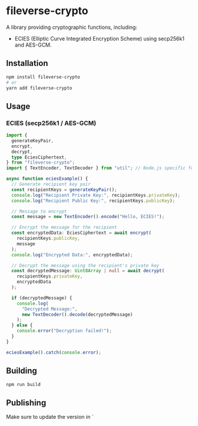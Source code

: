 # fileverse-crypto

A library providing cryptographic functions, including:

- ECIES (Elliptic Curve Integrated Encryption Scheme) using secp256k1 and AES-GCM.

## Installation

```bash
npm install fileverse-crypto
# or
yarn add fileverse-crypto
```

## Usage

### ECIES (secp256k1 / AES-GCM)

```typescript
import {
  generateKeyPair,
  encrypt,
  decrypt,
  type EciesCiphertext,
} from "fileverse-crypto";
import { TextEncoder, TextDecoder } from "util"; // Node.js specific for example

async function eciesExample() {
  // Generate recipient key pair
  const recipientKeys = generateKeyPair();
  console.log("Recipient Private Key:", recipientKeys.privateKey);
  console.log("Recipient Public Key:", recipientKeys.publicKey);

  // Message to encrypt
  const message = new TextEncoder().encode("Hello, ECIES!");

  // Encrypt the message for the recipient
  const encryptedData: EciesCiphertext = await encrypt(
    recipientKeys.publicKey,
    message
  );
  console.log("Encrypted Data:", encryptedData);

  // Decrypt the message using the recipient's private key
  const decryptedMessage: Uint8Array | null = await decrypt(
    recipientKeys.privateKey,
    encryptedData
  );

  if (decryptedMessage) {
    console.log(
      "Decrypted Message:",
      new TextDecoder().decode(decryptedMessage)
    );
  } else {
    console.error("Decryption failed!");
  }
}

eciesExample().catch(console.error);
```

## Building

```bash
npm run build
```

## Publishing

Make sure to update the version in `
